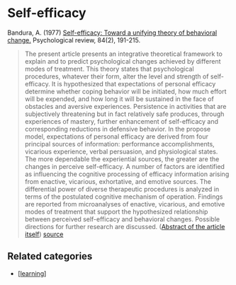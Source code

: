 # Self-efficacy

Bandura, A. (1977) [Self-efficacy: Toward a unifying theory of behavioral change.](http://citeseerx.ist.psu.edu/viewdoc/download?doi=10.1.1.315.4567&rep=rep1&type=pdf) Psychological review, 84(2), 191-215. 

> The present article presents an integrative theoretical framework to explain and to predict psychological changes achieved by different modes of treatment. This theory states that psychological procedures, whatever their form, alter the level and strength of self-efficacy. It is hypothesized that expectations of personal efficacy determine whether coping behavior will be initiated, how much effort will be expended, and how long it will be sustained in the face of obstacles and aversive experiences. Persistence in activities that are subjectively threatening but in fact relatively safe produces, through experiences of mastery, further enhancement of self-efficacy and corresponding reductions in defensive behavior. In the propose model, expectations of personal efficacy are derived from four principal sources of information: performance accomplishments, vicarious experience, verbal persuasion, and physiological states. The more dependable the experiential sources, the greater are the changes in perceive self-efficacy. A number of factors are identified as influencing the cognitive processing of efficacy information arising from enactive, vicarious, exhortative, and emotive sources. The differential power of diverse therapeutic procedures is analyzed in terms of the postulated cognitive mechanism of operation. Findings are reported from microanalyses of enactive, vicarious, and emotive modes of treatment that support the hypothesized relationship between perceived self-efficacy and behavioral changes. Possible directions for further research are discussed. ([Abstract of the article itself](https://www.uky.edu/~eushe2/Bandura/Bandura1977PR.pdf)) 
> [source](https://3starlearningexperiences.wordpress.com/2017/02/28/seminal-papers-in-educational-psychology/)

## Related categories

- [[learning]]

[//begin]: # "Autogenerated link references for markdown compatibility"
[learning]: ../learning "Learning"
[//end]: # "Autogenerated link references"